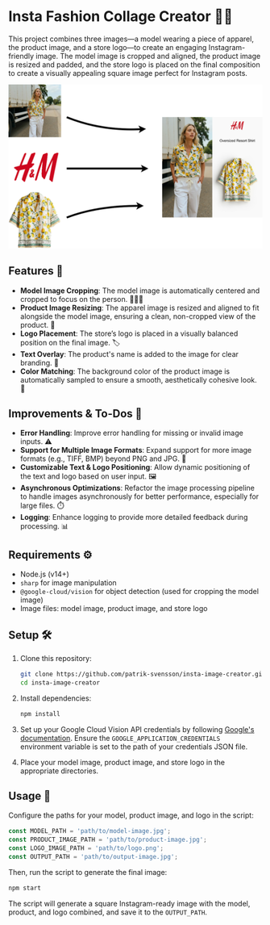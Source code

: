
# Insta Fashion Collage Creator 📸✨

This project combines three images—a model wearing a piece of apparel, the product image, and a store logo—to create an engaging Instagram-friendly image. The model image is cropped and aligned, the product image is resized and padded, and the store logo is placed on the final composition to create a visually appealing square image perfect for Instagram posts.

![Showcase](images/example-documentation.png)

## Features 🌟

- **Model Image Cropping**: The model image is automatically centered and cropped to focus on the person. 🧑‍🤝‍🧑
- **Product Image Resizing**: The apparel image is resized and aligned to fit alongside the model image, ensuring a clean, non-cropped view of the product. 👗
- **Logo Placement**: The store’s logo is placed in a visually balanced position on the final image. 🏷️
- **Text Overlay**: The product's name is added to the image for clear branding. 📝
- **Color Matching**: The background color of the product image is automatically sampled to ensure a smooth, aesthetically cohesive look. 🎨

## Improvements & To-Dos 🚀

- **Error Handling**: Improve error handling for missing or invalid image inputs. ⚠️
- **Support for Multiple Image Formats**: Expand support for more image formats (e.g., TIFF, BMP) beyond PNG and JPG. 📁
- **Customizable Text & Logo Positioning**: Allow dynamic positioning of the text and logo based on user input. 🖼️
- **Asynchronous Optimizations**: Refactor the image processing pipeline to handle images asynchronously for better performance, especially for large files. ⏱️
- **Logging**: Enhance logging to provide more detailed feedback during processing. 📊
## Requirements ⚙️

- Node.js (v14+)
- `sharp` for image manipulation
- `@google-cloud/vision` for object detection (used for cropping the model image)
- Image files: model image, product image, and store logo

## Setup 🛠️

1. Clone this repository:
   ```bash
   git clone https://github.com/patrik-svensson/insta-image-creator.git
   cd insta-image-creator
   ```

2. Install dependencies:
   ```bash
   npm install
   ```

3. Set up your Google Cloud Vision API credentials by following [Google's documentation](https://cloud.google.com/docs/authentication/getting-started). Ensure the `GOOGLE_APPLICATION_CREDENTIALS` environment variable is set to the path of your credentials JSON file.

4. Place your model image, product image, and store logo in the appropriate directories.

## Usage 🚀

Configure the paths for your model, product image, and logo in the script:

```js
const MODEL_PATH = 'path/to/model-image.jpg';
const PRODUCT_IMAGE_PATH = 'path/to/product-image.jpg';
const LOGO_IMAGE_PATH = 'path/to/logo.png';
const OUTPUT_PATH = 'path/to/output-image.jpg';
```

Then, run the script to generate the final image:

```bash
npm start
```

The script will generate a square Instagram-ready image with the model, product, and logo combined, and save it to the `OUTPUT_PATH`.

